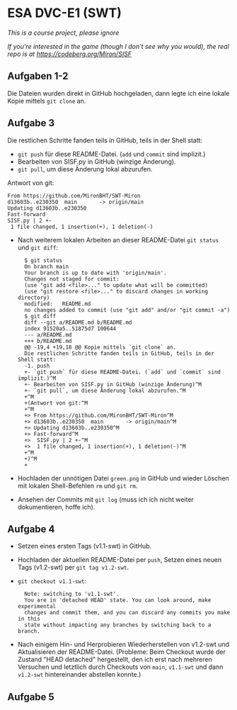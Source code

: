 # ESA DVC-E1 (SWT)

*This is a course project, please ignore*

*If you're interested in the game (though I don't see why you would), the real
repo is at https://codeberg.org/Miron/SISF*

## Aufgaben 1-2

Die Dateien wurden direkt in GitHub hochgeladen, dann legte ich eine lokale
Kopie mittels `git clone` an.

## Aufgabe 3

Die restlichen Schritte fanden teils in GitHub, teils in der Shell statt:

- `git push` für diese README-Datei. (`add` und `commit` sind implizit.)
- Bearbeiten von SISF.py in GitHub (winzige Änderung).
- `git pull`, um diese Änderung lokal abzurufen.

Antwort von git:

	From https://github.com/MironBHT/SWT-Miron
	d13603b..e230350  main       -> origin/main
	Updating d13603b..e230350
	Fast-forward
	SISF.py | 2 +-
	 1 file changed, 1 insertion(+), 1 deletion(-)

- Nach weiterem lokalen Arbeiten an dieser README-Datei `git status` und `git diff`:

		$ git status
		On branch main
		Your branch is up to date with 'origin/main'.
		Changes not staged for commit:
		(use "git add <file>..." to update what will be committed)
		(use "git restore <file>..." to discard changes in working directory)
		modified:   README.md
		no changes added to commit (use "git add" and/or "git commit -a")
		$ git diff
		diff --git a/README.md b/README.md
		index 91520a5..51875d7 100644
		--- a/README.md
		+++ b/README.md
		@@ -19,4 +19,18 @@ Kopie mittels `git clone` an.
		Die restlichen Schritte fanden teils in GitHub, teils in der Shell statt:
		-1. push 
		+- `git push` für diese README-Datei. (`add` und `commit` sind implizit.)^M
		+- Bearbeiten von SISF.py in GitHub (winzige Änderung)^M
		+- `git pull`, um diese Änderung lokal abzurufen.^M
		+^M
		+(Antwort von git:^M
		+^M
		+> From https://github.com/MironBHT/SWT-Miron^M
		+> d13603b..e230350  main       -> origin/main^M
		+> Updating d13603b..e230350^M
		+> Fast-forward^M
		+>  SISF.py | 2 +-^M
		+>  1 file changed, 1 insertion(+), 1 deletion(-)^M
		+^M
		+)^M
		+

- Hochladen der unnötigen Datei `green.png` in GitHub und wieder Löschen mit lokalen Shell-Befehlen `rm` und `git rm`.
- Ansehen der Commits mit `git log` (muss ich ich nicht weiter dokumentieren, hoffe ich).

## Aufgabe 4

- Setzen eines ersten Tags (v1.1-swt) in GitHub.
- Hochladen der aktuellen README-Datei per `push`, Setzen eines neuen Tags (v1.2-swt) per `git tag v1.2-swt`.
- `git checkout v1.1-swt`:

		Note: switching to 'v1.1-swt'.
		You are in 'detached HEAD' state. You can look around, make experimental
		changes and commit them, and you can discard any commits you make in this
		state without impacting any branches by switching back to a branch.

- Nach einigem Hin- und Herprobieren Wiederherstellen von v1.2-swt und Aktualisieren der README-Datei. (Probleme: Beim Checkout wurde der Zustand "HEAD detached" hergestellt, den ich erst nach mehreren Versuchen und letztlich durch Checkouts von `main`, `v1.1-swt` und dann `v1.2-swt` hintereinander abstellen konnte.)

## Aufgabe 5

